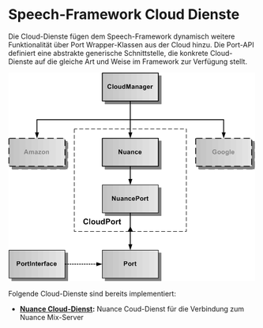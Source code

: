 # Speech-Framework Cloud Dienste

Die Cloud-Dienste fügen dem Speech-Framework dynamisch weitere Funktionalität über Port Wrapper-Klassen aus der Cloud hinzu. Die Port-API definiert eine abstrakte generische Schnittstelle, die konkrete Cloud-Dienste auf die gleiche Art und Weise im Framework zur Verfügung stellt.

![Cloud-Architektur](./Cloud-1.gif)

Folgende Cloud-Dienste sind bereits implementiert:

* **[Nuance Cloud-Dienst](./Nuance.md):** Nuance Coud-Dienst für die Verbindung zum Nuance Mix-Server

